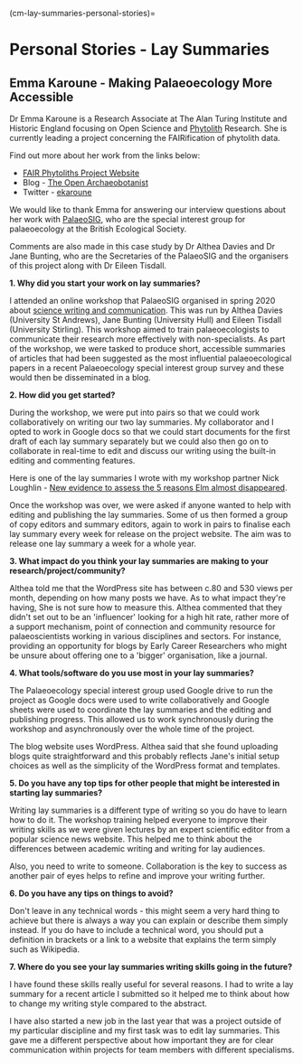 (cm-lay-summaries-personal-stories)=
# Personal Stories - Lay Summaries

## Emma Karoune - Making Palaeoecology More Accessible

Dr Emma Karoune is a Research Associate at The Alan Turing Institute and Historic England focusing on Open Science and [Phytolith](https://en.wikipedia.org/wiki/Phytolith) Research.
She is currently leading a project concerning the FAIRification of phytolith data.

Find out more about her work from the links below:
* [FAIR Phytoliths Project Website](https://open-phytoliths.github.io/FAIR-phytoliths/)
* Blog - [The Open Archaeobotanist](https://ekaroune.github.io/The-Open-Archaeobotanist/)
* Twitter - [ekaroune](https://twitter.com/ekaroune)

We would like to thank Emma for answering our interview questions about her work with [PalaeoSIG](https://www.britishecologicalsociety.org/membership-community/special-interest-groups/palaeoecology-group/), who are the special interest group for palaeoecology at the British Ecological Society.

Comments are also made in this case study by Dr Althea Davies and Dr Jane Bunting, who are the Secretaries of the PalaeoSIG and the organisers of this project along with Dr Eileen Tisdall.

**1. Why did you start your work on lay summaries?**

I attended an online workshop that PalaeoSIG organised in spring 2020 about [science writing and communication](https://palaeosigbes.wordpress.com/2020/05/11/testing-testing/).
This was run by Althea Davies (University St Andrews), Jane Bunting (University Hull) and Eileen Tisdall (University Stirling).
This workshop aimed to train palaeoecologists to communicate their research more effectively with non-specialists.
As part of the workshop, we were tasked to produce short, accessible summaries of articles that had been suggested as the most influential palaeoecological papers in a recent Palaeoecology special interest group survey and these would then be disseminated in a blog.


**2. How did you get started?**

During the workshop, we were put into pairs so that we could work collaboratively on writing our two lay summaries.
My collaborator and I opted to work in Google docs so that we could start documents for the first draft of each lay summary separately but we could also then go on to collaborate in real-time to edit and discuss our writing using the built-in editing and commenting features.

Here is one of the lay summaries I wrote with my workshop partner Nick Loughlin - [New evidence to assess the 5 reasons Elm almost disappeared](https://palaeosigbes.wordpress.com/2020/11/18/new-evidence-to-assess-the-5-reasons-elm-almost-disappeared/).

Once the workshop was over, we were asked if anyone wanted to help with editing and publishing the lay summaries.
Some of us then formed a group of copy editors and summary editors, again to work in pairs to finalise each lay summary every week for release on the project website.
The aim was to release one lay summary a week for a whole year.

**3. What impact do you think your lay summaries are making to your research/project/community?**

Althea told me that the WordPress site has between c.80 and 530 views per month, depending on how many posts we have.
As to what impact they're having, She is not sure how to measure this.
Althea commented that they didn't set out to be an 'influencer' looking for a high hit rate, rather more of a support mechanism, point of connection and community resource for palaeoscientists working in various disciplines and sectors.
For instance, providing an opportunity for blogs by Early Career Researchers who might be unsure about offering one to a 'bigger' organisation, like a journal.

**4. What tools/software do you use most in your lay summaries?**

The Palaeoecology special interest group used Google drive to run the project as Google docs were used to write collaboratively and Google sheets were used to coordinate the lay summaries and the editing and publishing progress.
This allowed us to work synchronously during the workshop and asynchronously over the whole time of the project.

The blog website uses WordPress.
Althea said that she found uploading blogs quite straightforward and this probably reflects Jane's initial setup choices as well as the simplicity of the WordPress format and templates.

**5. Do you have any top tips for other people that might be interested in starting lay summaries?**

Writing lay summaries is a different type of writing so you do have to learn how to do it.
The workshop training helped everyone to improve their writing skills as we were given lectures by an expert scientific editor from a popular science news website.
This helped me to think about the differences between academic writing and writing for lay audiences.

Also, you need to write to someone.
Collaboration is the key to success as another pair of eyes helps to refine and improve your writing further.

**6. Do you have any tips on things to avoid?**

Don't leave in any technical words - this might seem a very hard thing to achieve but there is always a way you can explain or describe them simply instead.
If you do have to include a technical word, you should put a definition in brackets or a link to a website that explains the term simply such as Wikipedia.


**7. Where do you see your lay summaries writing skills going in the future?**

I have found these skills really useful for several reasons.
I had to write a lay summary for a recent article I submitted so it helped me to think about how to change my writing style compared to the abstract.

I have also started a new job in the last year that was a project outside of my particular discipline and my first task was to edit lay summaries.
This gave me a different perspective about how important they are for clear communication within projects for team members with different specialisms.
